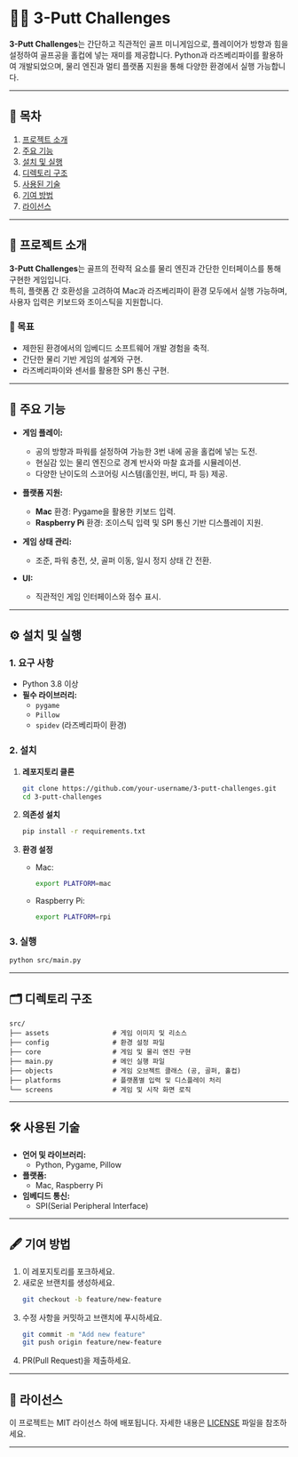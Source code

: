 # 🏌️‍♂️ 3-Putt Challenges

**3-Putt Challenges**는 간단하고 직관적인 골프 미니게임으로, 플레이어가 방향과 힘을 설정하여 골프공을 홀컵에 넣는 재미를 제공합니다. Python과 라즈베리파이를 활용하여 개발되었으며, 물리 엔진과 멀티 플랫폼 지원을 통해 다양한 환경에서 실행 가능합니다.

---

## 📖 목차

1. [프로젝트 소개](#-프로젝트-소개)
2. [주요 기능](#-주요-기능)
3. [설치 및 실행](#-설치-및-실행)
4. [디렉토리 구조](#-디렉토리-구조)
5. [사용된 기술](#-사용된-기술)
6. [기여 방법](#️-기여-방법)
7. [라이선스](#️-라이선스)

---

## 🌟 프로젝트 소개

**3-Putt Challenges**는 골프의 전략적 요소를 물리 엔진과 간단한 인터페이스를 통해 구현한 게임입니다.  
특히, 플랫폼 간 호환성을 고려하여 Mac과 라즈베리파이 환경 모두에서 실행 가능하며, 사용자 입력은 키보드와 조이스틱을 지원합니다.

### 🎯 목표
- 제한된 환경에서의 임베디드 소프트웨어 개발 경험을 축적.
- 간단한 물리 기반 게임의 설계와 구현.
- 라즈베리파이와 센서를 활용한 SPI 통신 구현.

---

## 🔑 주요 기능

- **게임 플레이:**
  - 공의 방향과 파워를 설정하여 가능한 3번 내에 공을 홀컵에 넣는 도전.
  - 현실감 있는 물리 엔진으로 경계 반사와 마찰 효과를 시뮬레이션.
  - 다양한 난이도의 스코어링 시스템(홀인원, 버디, 파 등) 제공.

- **플랫폼 지원:**
  - **Mac** 환경: Pygame을 활용한 키보드 입력.
  - **Raspberry Pi** 환경: 조이스틱 입력 및 SPI 통신 기반 디스플레이 지원.

- **게임 상태 관리:**
  - 조준, 파워 충전, 샷, 골퍼 이동, 일시 정지 상태 간 전환.

- **UI:**
  - 직관적인 게임 인터페이스와 점수 표시.

---

## ⚙️ 설치 및 실행

### 1. 요구 사항
- Python 3.8 이상
- **필수 라이브러리:**
  - `pygame`
  - `Pillow`
  - `spidev` (라즈베리파이 환경)

### 2. 설치

1. **레포지토리 클론**
    ```bash
    git clone https://github.com/your-username/3-putt-challenges.git
    cd 3-putt-challenges
    ```

2. **의존성 설치**
    ```bash
    pip install -r requirements.txt
    ```

3. **환경 설정**
    - Mac:
      ```bash
      export PLATFORM=mac
      ```
    - Raspberry Pi:
      ```bash
      export PLATFORM=rpi
      ```

### 3. 실행

```bash
python src/main.py
```

---

## 🗂 디렉토리 구조

```
src/
├── assets                # 게임 이미지 및 리소스
├── config                # 환경 설정 파일
├── core                  # 게임 및 물리 엔진 구현
├── main.py               # 메인 실행 파일
├── objects               # 게임 오브젝트 클래스 (공, 골퍼, 홀컵)
├── platforms             # 플랫폼별 입력 및 디스플레이 처리
└── screens               # 게임 및 시작 화면 로직
```

---

## 🛠 사용된 기술

- **언어 및 라이브러리:**
  - Python, Pygame, Pillow
- **플랫폼:**
  - Mac, Raspberry Pi
- **임베디드 통신:**
  - SPI(Serial Peripheral Interface)

---

## 🖋️ 기여 방법

1. 이 레포지토리를 포크하세요.
2. 새로운 브랜치를 생성하세요.
    ```bash
    git checkout -b feature/new-feature
    ```
3. 수정 사항을 커밋하고 브랜치에 푸시하세요.
    ```bash
    git commit -m "Add new feature"
    git push origin feature/new-feature
    ```
4. PR(Pull Request)을 제출하세요.

---

## 📝 라이선스

이 프로젝트는 MIT 라이선스 하에 배포됩니다. 자세한 내용은 [LICENSE](./LICENSE) 파일을 참조하세요.

--- 
